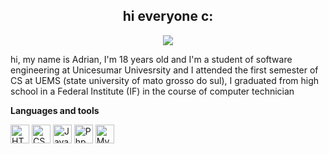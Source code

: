 <h2 align="center" size = 30> hi everyone c: </h2>

<p align="center">
<img src="https://github.com/pinkglb/pinkglb/blob/main/Images/nova-palheta.png">
</p>

hi, my name is Adrian, I'm 18 years old and I'm a student of software engineering at Unicesumar Univesrsity and I attended the first semester of CS at UEMS (state university of mato grosso do sul), I graduated from high school in a Federal Institute (IF) in the course of computer technician

**Languages and tools**

<div>
  <img height="30" src='https://github.com/pinkglb/pinkglb/blob/main/Icons/html5.png' alt="HTML">
  <img height="30" src='https://github.com/pinkglb/pinkglb/blob/main/Icons/css3.png' alt="CSS">
  <img height="30" src='https://github.com/pinkglb/pinkglb/blob/main/Icons/javascript.png' alt="Javascript">
  <img height="30" src='https://github.com/pinkglb/pinkglb/blob/main/Icons/php.png' alt="Php">
  <img height="30" src='https://cdn.jsdelivr.net/gh/devicons/devicon/icons/mysql/mysql-original.svg' alt="MySql">
</div>

